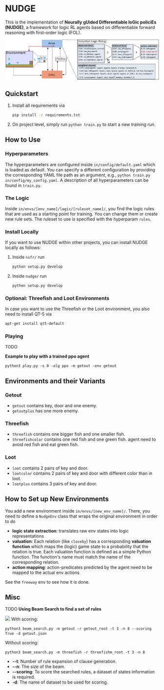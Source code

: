 # NUDGE

This is the implementation of **Neurally gUided Differentiable loGic policiEs (NUDGE)**, a framework for logic RL agents based on differentiable forward reasoning with first-order logic (FOL).
![](docs/LogicRL.png)

## Quickstart

1. Install all requirements via
    ```bash
    pip install -r requirements.txt
    ```
2. On project level, simply run `python train.py` to start a new training run.

## How to Use
### Hyperparameters
The hyperparameters are configured inside `in/config/default.yaml` which is loaded as default. You can specify a different configuration by providing the corresponding YAML file path as an argument, e.g., `python train.py in/config/my_config.yaml`. A description of all hyperparameters can be found in `train.py`.

### The Logic
Inside `in/envs/[env_name]/logic/[ruleset_name]/`, you find the logic rules that are used as a starting point for training. You can change them or create new rule sets. The ruleset to use is specified with the hyperparam `rules`.

### Install Locally
If you want to use NUDGE within other projects, you can install NUDGE locally as follows:
1. Inside ```nsfr/``` run
    ```bash
    python setup.py develop
    ```
2. Inside ```nudge/``` run
    ```bash
    python setup.py develop
    ```

### Optional: Threefish and Loot Environments
In case you want to use the Threefish or the Loot environment, you also need to install QT-5 via
```bash
apt-get install qt5-default
```

### Playing
TODO

**Example to play with a trained ppo agent**

```
python3 play.py -s 0 -alg ppo -m getout -env getout  
```


## Environments and their Variants
### Getout
* `getout` contains key, door and one enemy.  
* `getoutplus` has one more enemy.
### Threefish
* `threefish` contains one bigger fish and one smaller fish.
* `threefishcolor` contains one red fish and one green fish. agent need to avoid red fish and eat green fish.
### Loot
* `loot` contains 2 pairs of key and door.  
* `lootcolor` contains 2 pairs of key and door with different color than in loot.  
* `lootplus` contains 3 pairs of key and door.


## How to Set up New Environments
You add a new environment inside `in/envs/[new_env_name]/`. There, you need to define a `NudgeEnv` class that wraps the original environment in order to do
* **logic state extraction**: translates raw env states into logic representations
* **valuation**: Each relation (like `closeby`) has a corresponding **valuation function** which maps the (logic) game state to a probability that the relation is true. Each valuation function is defined as a simple Python function. The function's name must match the name of the corresponding relation.
* **action mapping**: action-predicates predicted by the agent need to be mapped to the actual env actions

See the `freeway` env to see how it is done.


## Misc
TODO
**Using Beam Search to find a set of rules**

![](image/beam_search.png)
With scoring:

```
python3 beam_search.py -m getout -r getout_root -t 3 -n 8 --scoring True -d getout.json  
``` 

Without scoring:

``` 
python3 beam_search.py -m threefish -r threefishm_root -t 3 -n 8 
``` 

* **--t**:  Number of rule expansion of clause generation.
* **--n**:  The size of the beam.
* **--scoring**: To score the searched rules, a dataset of states information is required.
* **-d**: The name of dataset to be used for scoring.
